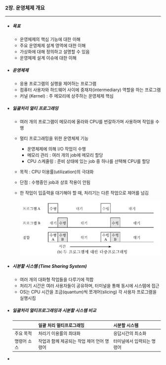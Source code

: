 ### 2장. 운영체제 개요

---

- ##### 목표

  - 운영체제의 핵심 기능에 대한 이해
  - 주요 운영체제 설계 영역에 대한 이해
  - 가상화에 대해 정의하고 설명할 수 있음
  - 운영체제 설계 이슈에 대한 이해

- ##### 운영체제

  - 응용 프로그램의 실행을 제어하는 프로그램
  - 컴퓨터 사용자와 하드웨어 사이에 중재자(intermediary) 역할을 하는 프로그램
  - 커널 (Kernel) : 주 메모리에 상주하는 운영체제 핵심

- ##### 일괄처리 멀티 프로그래밍

  - 여러 개의 프로그램이 메모리에 올라와 CPU를 번갈하가며 사용하며 작업을 수행
  - 멀티 프로그래밍을 위한 운영체제 기능
    - 운영체제에 의해 I/O 작업이 수행
    - 메모리 관리 : 여러 개의 job에 메모리 할당
    - CPU 스케줄링 : 준비 상태에 있는 job 중 하나를 선택해 CPU를 할당
  - 목적 : CPU 이용률(utilization)의 극대화
  - 단점 : 수행중인 job과 상호 작용이 안됨

  - 한 작업이 입출력을 대기해야 할 때, 처리기는 다른 작업으로 제어를 넘김

    <img src="../../resources/os-02-001.png">

    

- ##### 시분할 시스템 (Time Sharing System)

  - 여러 개의 대화형 작업들을 다루기에 적합
  - 처리기 시간은 여러 사용자들이 공유하며, 터미널을 통해 동시에 시스템에 접근
  - OS는 CPU 시간을 조금(quantum)씩 쪼개어(slicing) 각 사용자 프로그램을 실행시킴

- ##### 일괄처리 멀티프로그래밍과 시분할 시스템 비교

  |             | 일괄 처리 멀티프로그래밍                   | 시분할 시스템              |
  | ----------- | ------------------------------------------ | -------------------------- |
  | 주요 목적   | 처리기 이용률의 최대화                     | 응답시간의 최소화          |
  | 명령어 소스 | 작업과 함께 제공되는 작업 제어 언어 명령어 | 터미널에서 입력되는 명령어 |

- 
